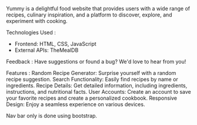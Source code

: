 Yummy is a delightful food website that provides users with a wide range of recipes, culinary inspiration, and a platform to discover, explore, and experiment with cooking.

Technologies Used :
- Frontend: HTML, CSS, JavaScript
- External APIs: TheMealDB

Feedback :
Have suggestions or found a bug? We'd love to hear from you! 

Features :
Random Recipe Generator: Surprise yourself with a random recipe suggestion.
Search Functionality: Easily find recipes by name or ingredients.
Recipe Details: Get detailed information, including ingredients, instructions, and nutritional facts.
User Accounts: Create an account to save your favorite recipes and create a personalized cookbook.
Responsive Design: Enjoy a seamless experience on various devices.

Nav bar only is done using bootstrap.